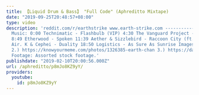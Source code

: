 ```yaml
---
title: 【Liquid Drum & Bass】 "Full Code" (Aphreditto Mixtape)
date: "2019-09-25T20:48:57+08:00"
type: video
description: 'reddit.com/r/earthstrike www.earth-strike.com ----------------------------------------------------------------------------------
  Music: 0:00 Technimatic - Flashbulb (VIP) 4:30 The Vanguard Project - Rhodehouse
  8:49 Etherwood - Spoken 11:39 Aether & Sizzlebird - Raccoon City (ft. Veela) 14:13
  Air. K & Cephei - Duality 18:50 Logistics - As Sure As Sunrise Images: 1.) https://www.pinterest.com/pin/827677237747326132/
  2.) https://knowyourmeme.com/photos/1326385-earth-chan 3.) https://danbooru.donmai.us/posts/3098071
  Footage: Assorted stock footage.'
publishdate: "2019-02-10T20:00:56.000Z"
url: /aphreditto/p8mJo8KZ9yY/
providers:
  youtube:
    id: p8mJo8KZ9yY
---
```

